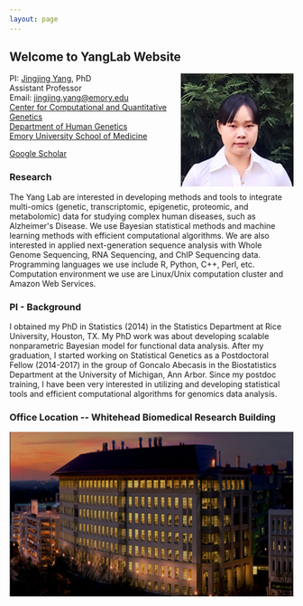 ```yaml
---
layout: page
---
```


<!-- {% include JB/setup %} -->



## Welcome to YangLab Website

<img style="float: right;" src="assets/JingjingPic.jpg" width = "200" height = "200">

PI: [Jingjing Yang](http://genetics.emory.edu/faculty/primary/yang-jingjing.html), PhD <br>
Assistant Professor <br>
Email: jingjing.yang@emory.edu <br>
[Center for Computational and Quantitative Genetics](http://ccqg.emory.edu/about/index.html) <br>
[Department of Human Genetics](http://genetics.emory.edu/) <br>
[Emory University School of Medicine](https://med.emory.edu/index.html)


[Google Scholar](https://scholar.google.com/citations?user=ANXPW-UAAAAJ&hl=en) 


### Research
The Yang Lab are interested in developing methods and tools to integrate multi-omics (genetic, transcriptomic, epigenetic, proteomic, and metabolomic) data for studying complex human diseases, such as Alzheimer's Disease. We use Bayesian statistical methods and machine learning methods with efficient computational algorithms. We are also interested in applied next-generation sequence analysis with Whole Genome Sequencing, RNA Sequencing, and ChIP Sequencing data. Programming languages we use include R, Python, C++, Perl, etc. Computation environment we use are Linux/Unix computation cluster and Amazon Web Services. 


### PI - Background

I obtained my PhD in Statistics (2014) in the Statistics Department at Rice University, Houston, TX. My PhD work was about developing scalable nonparametric Bayesian model for functional data analysis. After my graduation, I started working on Statistical Genetics as a Postdoctoral Fellow (2014-2017) in the group of
Goncalo Abecasis in the Biostatistics Department at the University of Michigan, Ann Arbor. Since my postdoc training, I have been very interested in utilizing and developing statistical tools and efficient computational algorithms for genomics data analysis.

### Office Location -- Whitehead Biomedical Research Building
<img style="float: center;" src="assets/Whitehead.png">


